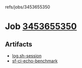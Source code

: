 refs/jobs/3453655350

# Job [3453655350](https://github.com/rokmoln/support-firecloud/runs/3453655350?check_suite_focus=true)

## Artifacts

* [log.sh-session](log.sh-session)
* [sf-ci-echo-benchmark](sf-ci-echo-benchmark)

